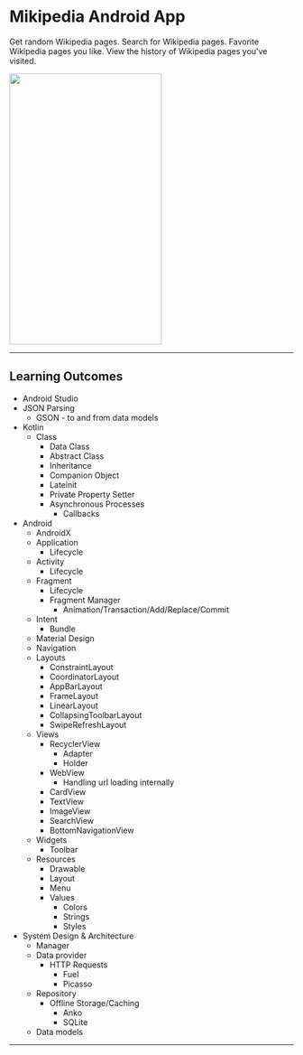 # Mikipedia Android App

Get random Wikipedia pages. Search for Wikipedia pages. Favorite Wikipedia pages you like. View the history of Wikipedia pages you've visited.

<img src="./static/mikipedia.gif" width="270" height="480">

---

## Learning Outcomes

+ Android Studio
+ JSON Parsing
  + GSON - to and from data models
+ Kotlin
  + Class
    + Data Class
    + Abstract Class
    + Inheritance
    + Companion Object
    + Lateinit
    + Private Property Setter
    + Asynchronous Processes
      + Callbacks
+ Android
  + AndroidX
  + Application
    + Lifecycle
  + Activity
    + Lifecycle
  + Fragment
    + Lifecycle
    + Fragment Manager
      + Animation/Transaction/Add/Replace/Commit
  + Intent
    + Bundle
  + Material Design
  + Navigation
  + Layouts
    + ConstraintLayout
    + CoordinatorLayout
    + AppBarLayout
    + FrameLayout
    + LinearLayout
    + CollapsingToolbarLayout
    + SwipeRefreshLayout
  + Views
    + RecyclerView
      + Adapter
      + Holder
    + WebView
      + Handling url loading internally
    + CardView
    + TextView
    + ImageView
    + SearchView
    + BottomNavigationView
  + Widgets
    + Toolbar
  + Resources
    + Drawable
    + Layout
    + Menu
    + Values
      + Colors
      + Strings
      + Styles
+ System Design & Architecture
  + Manager
  + Data provider
    + HTTP Requests
      + Fuel
      + Picasso
  + Repository
    + Offline Storage/Caching
      + Anko
      + SQLite
  + Data models

---
